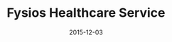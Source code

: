 ---
layout: post
title: Fysios Healthcare Service
date: 2015-12-03
duration: 2015.11 - 2015.12
image: /images/projects/fysios.jpg
link: https://www.fysios.fi
description: Fysios is a healthcare service for all the support and matters relating to physical activity in the body for more than 200 professional help.I participated the development of Fysios CMS which was built on Craft CMS and integrated with Knockout.js and Foundation on the client-side. 
categories: [project]
tags: [Project, Craft CMS, Knockout.js]
--- 